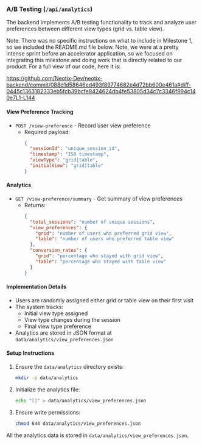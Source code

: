 ### A/B Testing (`/api/analytics`)

The backend implements A/B testing functionality to track and analyze user preferences between different view types (grid vs. table view).

Note: There was no specific instructions on what to include in Milestone 1, so we included the README.md file below. Note, we were at a pretty intense sprint before an accelerator application, so we focused on integrating this milestone and doing work that is directly related to our product. For a full view of our code, here it is:

https://github.com/Neotix-Dev/neotix-backend/commit/088d1d58646ed493f89774682e4d72bb600e461a#diff-0445c1363182333eb5fcb39bcfe8424624db4fe53805d34c7c3346f994c140e7L1-L144

#### View Preference Tracking
- `POST /view-preference` - Record user view preference
  - Required payload:
    ```json
    {
      "sessionId": "unique_session_id",
      "timestamp": "ISO timestamp",
      "viewType": "grid|table",
      "initialView": "grid|table"
    }
    ```

#### Analytics
- `GET /view-preference/summary` - Get summary of view preferences
  - Returns:
    ```json
    {
      "total_sessions": "number of unique sessions",
      "view_preferences": {
        "grid": "number of users who preferred grid view",
        "table": "number of users who preferred table view"
      },
      "conversion_rates": {
        "grid": "percentage who stayed with grid view",
        "table": "percentage who stayed with table view"
      }
    }
    ```

#### Implementation Details
- Users are randomly assigned either grid or table view on their first visit
- The system tracks:
  - Initial view type assigned
  - View type changes during the session
  - Final view type preference
- Analytics are stored in JSON format at `data/analytics/view_preferences.json`

#### Setup Instructions
1. Ensure the `data/analytics` directory exists:
   ```bash
   mkdir -p data/analytics
   ```
2. Initialize the analytics file:
   ```bash
   echo "[]" > data/analytics/view_preferences.json
   ```
3. Ensure write permissions:
   ```bash
   chmod 644 data/analytics/view_preferences.json
   ```
All the analytics data is stored in `data/analytics/view_preferences.json`.

